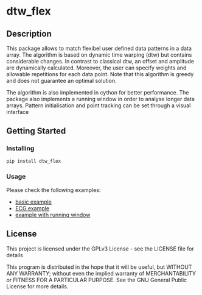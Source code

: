# dtw_flex

## Description
This package allows to match flexibel user defined data patterns in a data array. The algorithm is based on dynamic time warping (dtw) but contains considerable changes. In contrast to classical dtw, an offset and amplitude are dynamically calculated. Moreover, the user can specify weights and allowable repetitions for each data point. Note that this algorithm is greedy and does not guarantee an optimal solution. 

The algorithm is also implemented in cython for better performance. The package also implements a running window in order to analyse longer data arrays. 
Pattern initialisation and point tracking can be set through a visual interface

## Getting Started

### Installing

```python
pip install dtw_flex
```

### Usage

Please check the following examples:
* [basic example](./dtw_flex/examples/example_basic.ipynb)
* [ECG example](./dtw_flex/examples/example_ECG.ipynb)
* [example with running window](./dtw_flex/examples/example_roll.ipynb)

## License

This project is licensed under the GPLv3 License - see the LICENSE file for details

This program is distributed in the hope that it will be useful, but WITHOUT ANY WARRANTY; without even the implied warranty of MERCHANTABILITY or FITNESS FOR A PARTICULAR PURPOSE. See the GNU General Public License for more details.

